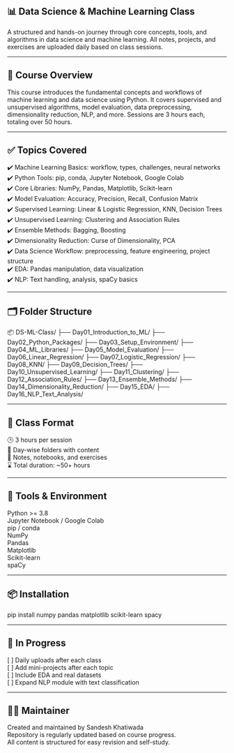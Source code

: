 
## 📊 Data Science & Machine Learning Class

A structured and hands-on journey through core concepts, tools, and algorithms in data science and machine learning.
All notes, projects, and exercises are uploaded daily based on class sessions.

---

## 🧠 Course Overview

This course introduces the fundamental concepts and workflows of machine learning and data science using Python.
It covers supervised and unsupervised algorithms, model evaluation, data preprocessing, dimensionality reduction, NLP, and more.
Sessions are 3 hours each, totaling over 50 hours.

---

## ✅ Topics Covered

✔️ Machine Learning Basics: workflow, types, challenges, neural networks  
✔️ Python Tools: pip, conda, Jupyter Notebook, Google Colab  
✔️ Core Libraries: NumPy, Pandas, Matplotlib, Scikit-learn  
✔️ Model Evaluation: Accuracy, Precision, Recall, Confusion Matrix  
✔️ Supervised Learning: Linear & Logistic Regression, KNN, Decision Trees  
✔️ Unsupervised Learning: Clustering and Association Rules  
✔️ Ensemble Methods: Bagging, Boosting  
✔️ Dimensionality Reduction: Curse of Dimensionality, PCA  
✔️ Data Science Workflow: preprocessing, feature engineering, project structure  
✔️ EDA: Pandas manipulation, data visualization  
✔️ NLP: Text handling, analysis, spaCy basics  

---

## 🗂️ Folder Structure

📦 DS-ML-Class/
├── Day01_Introduction_to_ML/
├── Day02_Python_Packages/
├── Day03_Setup_Environment/
├── Day04_ML_Libraries/
├── Day05_Model_Evaluation/
├── Day06_Linear_Regression/
├── Day07_Logistic_Regression/
├── Day08_KNN/
├── Day09_Decision_Trees/
├── Day10_Unsupervised_Learning/
├── Day11_Clustering/
├── Day12_Association_Rules/
├── Day13_Ensemble_Methods/
├── Day14_Dimensionality_Reduction/
├── Day15_EDA/
├── Day16_NLP_Text_Analysis/

---

## 📅 Class Format

🕒 3 hours per session  
📁 Day-wise folders with content  
🧾 Notes, notebooks, and exercises  
⌛ Total duration: ~50+ hours  

---

## 🔧 Tools & Environment

Python >= 3.8  
Jupyter Notebook / Google Colab  
pip / conda  
NumPy  
Pandas  
Matplotlib  
Scikit-learn  
spaCy  

---

## 📦 Installation

pip install numpy pandas matplotlib scikit-learn spacy

---

## 🚧 In Progress

[ ] Daily uploads after each class  
[ ] Add mini-projects after each topic  
[ ] Include EDA and real datasets  
[ ] Expand NLP module with text classification  

---

## 👨‍💻 Maintainer

Created and maintained by Sandesh Khatiwada  
Repository is regularly updated based on course progress.  
All content is structured for easy revision and self-study.
